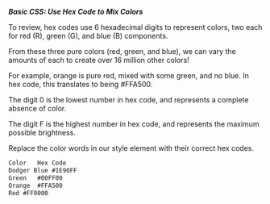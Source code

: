 ***Basic CSS: Use Hex Code to Mix Colors***

To review, hex codes use 6 hexadecimal digits to represent colors, two each for red (R), green (G), and blue (B) components.

From these three pure colors (red, green, and blue), we can vary the amounts of each to create over 16 million other colors!

For example, orange is pure red, mixed with some green, and no blue. In hex code, this translates to being #FFA500.

The digit 0 is the lowest number in hex code, and represents a complete absence of color.

The digit F is the highest number in hex code, and represents the maximum possible brightness.


Replace the color words in our style element with their correct hex codes.

```html
Color	Hex Code
Dodger Blue	#1E90FF
Green	#00FF00
Orange	#FFA500
Red	#FF0000
```
